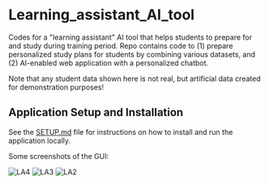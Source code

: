 # Learning_assistant_AI_tool

Codes for a "learning assistant" AI tool that helps students to prepare for and study during training period. Repo contains code to (1) prepare personalized study plans for students by combining various datasets, and (2) AI-enabled web application with a personalized chatbot.

Note that any student data shown here is not real, but artificial data created for demonstration purposes!

## Application Setup and Installation

See the [SETUP.md](./SETUP.md) file for instructions on how to install and run the application locally.

Some screenshots of the GUI:

![LA4](https://github.com/user-attachments/assets/fdd6714d-654f-4b05-8acd-e01a6887ef84)
![LA3](https://github.com/user-attachments/assets/1c4c9dcc-6596-4272-b769-3ba644ecfdf7)
![LA2](https://github.com/user-attachments/assets/9e771254-d5aa-4af4-8746-046a1fe936f8)
